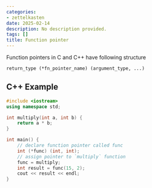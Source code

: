 ```yaml
---
categories:
- zettelkasten
date: 2025-02-14
description: No description provided.
tags: []
title: Function pointer
---
```


Function pointers in C and C++ have following structure 

`return_type (*fn_pointer_name) (argument_type, ...)`

## C++ Example

```c++
#include <iostream>
using namespace std;

int multiply(int a, int b) {
	return a * b;
}

int main() {
	// declare function pointer called func 
	int (*func) (int, int);
	// assign pointer to `multiply` function 
	func = multiply;
	int result = func(15, 2);
	cout << result << endl;	
}
```